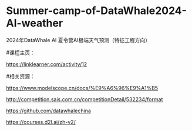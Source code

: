# Summer-camp-of-DataWhale2024-AI-weather
2024年DataWhale AI 夏令营AI极端天气预测（特征工程方向）

#课程主页：

https://linklearner.com/activity/12

#相关资源：

https://www.modelscope.cn/docs/%E9%A6%96%E9%A1%B5

http://competition.sais.com.cn/competitionDetail/532234/format

https://github.com/datawhalechina

https://courses.d2l.ai/zh-v2/
